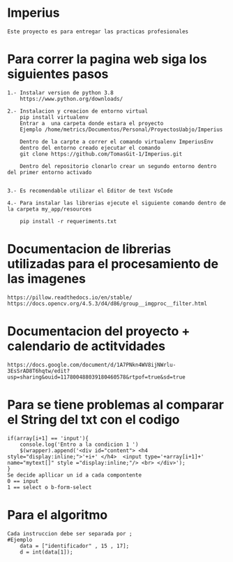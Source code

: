 # Imperius
    Este proyecto es para entregar las practicas profesionales

# Para correr la pagina web siga los siguientes pasos
    1.- Instalar version de python 3.8
        https://www.python.org/downloads/

    2.- Instalacion y creacion de entorno virtual 
        pip install virtualenv
        Entrar a  una carpeta donde estara el proyecto
        Ejemplo /home/metrics/Documentos/Personal/ProyectosUabjo/Imperius

        Dentro de la carpte a correr el comando virtualenv ImperiusEnv
        dentro del entorno creado ejecutar el comando 
        git clone https://github.com/TomasGit-1/Imperius.git

        Dentro del repositorio clonarlo crear un segundo entorno dentro del primer entorno activado
        

    3.- Es recomendable utilizar el Editor de text VsCode

    4.- Para instalar las librerias ejecute el siguiente comando dentro de la carpeta my_app/resources

        pip install -r requeriments.txt 
        
# Documentacion de librerias utilizadas para el procesamiento de las imagenes
    https://pillow.readthedocs.io/en/stable/
    https://docs.opencv.org/4.5.3/d4/d86/group__imgproc__filter.html

# Documentacion del proyecto + calendario de actitvidades
    https://docs.google.com/document/d/1A7PNkn4WV8ijNWrlu-3EsSrAD8T6hqtw/edit?usp=sharing&ouid=117800488039180460578&rtpof=true&sd=true


# Para se tiene problemas al comparar el String del txt con el codigo
    if(array[i+1] == 'input'){
        console.log('Entro a la condicion 1 ')
        $(wrapper).append('<div id="content"> <h4 style="display:inline;">'+i+' </h4>  <input type='+array[i+1]+' name="mytext[]" style ="display:inline;"/> <br> </div>');
    }
    Se decide apllicar un id a cada compontente 
    0 == input
    1 == select o b-form-select

# Para el algoritmo
    Cada instruccion debe ser separada por ;
    #Ejemplo
        data = ["identificador" , 15 , 17];
        d = int(data[1]);